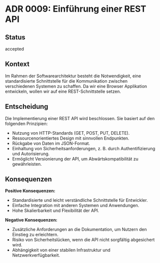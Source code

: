 # ADR 0009: Einführung einer REST API

## Status

accepted

## Kontext

Im Rahmen der Softwarearchitektur besteht die Notwendigkeit, eine standardisierte Schnittstelle für die Kommunikation zwischen verschiedenen Systemen zu schaffen. Da wir eine Browser Applikation entwickeln, wollen wir auf eine REST-Schnittstelle setzen.

## Entscheidung

Die Implementierung einer REST API wird beschlossen. Sie basiert auf den folgenden Prinzipien:

- Nutzung von HTTP-Standards (GET, POST, PUT, DELETE).
- Ressourcenorientiertes Design mit sinnvollen Endpunkten.
- Rückgabe von Daten im JSON-Format.
- Einhaltung von Sicherheitsanforderungen, z. B. durch Authentifizierung und Autorisierung.
- Ermöglicht Versionierung der API, um Abwärtskompatibilität zu gewährleisten.

## Konsequenzen

**Positive Konsequenzen:**

- Standardisierte und leicht verständliche Schnittstelle für Entwickler.
- Einfache Integration mit anderen Systemen und Anwendungen.
- Hohe Skalierbarkeit und Flexibilität der API.

**Negative Konsequenzen:**

- Zusätzliche Anforderungen an die Dokumentation, um Nutzern den Einstieg zu erleichtern.
- Risiko von Sicherheitslücken, wenn die API nicht sorgfältig abgesichert wird.
- Abhängigkeit von einer stabilen Infrastruktur und Netzwerkverfügbarkeit.
